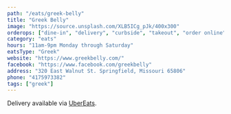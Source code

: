 ```yaml
---
path: "/eats/greek-belly"
title: "Greek Belly"
image: "https://source.unsplash.com/XLB5ICg_pJk/400x300"
orderops: ["dine-in", "delivery", "curbside", "takeout", "order online"]
category: "eats"
hours: "11am-9pm Monday through Saturday"
eatsType: "Greek"
website: "https://www.greekbelly.com/"
facebook: "https://www.facebook.com/greekbelly"
address: "320 East Walnut St. Springfield, Missouri 65806"
phone: "4175973382"
tags: ["greek"]
---
```


Delivery available via [UberEats](https://www.ubereats.com/springfield-mo/food-delivery/greek-belly/iKmuZ6MlRY-4NfxOpd-eWQ).
